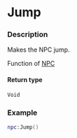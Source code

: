 # Jump

### Description

Makes the NPC jump.

Function of [NPC](/classes/NPC/)

#### Return type

`Void`

### Example

```lua
npc:Jump()
```
